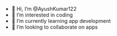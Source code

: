 - 👋 Hi, I’m @AyushKumar122
- 👀 I’m interested in coding
- 🌱 I’m currently learning app development
- 💞️ I’m looking to collaborate on apps

<!---
AyushKumar12297/AyushKumar12297 is a ✨ special ✨ repository because its `README.md` (this file) appears on your GitHub profile.
You can click the Preview link to take a look at your changes.
--->
